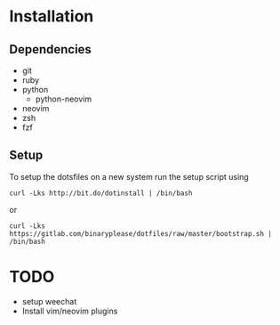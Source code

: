 # Installation

## Dependencies
- git
- ruby
- python
  - python-neovim
- neovim
- zsh
- fzf

## Setup

To setup the dotsfiles on a new system run the setup script using

```
curl -Lks http://bit.do/dotinstall | /bin/bash
```
or
```
curl -Lks https://gitlab.com/binaryplease/dotfiles/raw/master/bootstrap.sh | /bin/bash
```

# TODO
- setup weechat
- Install vim/neovim plugins
